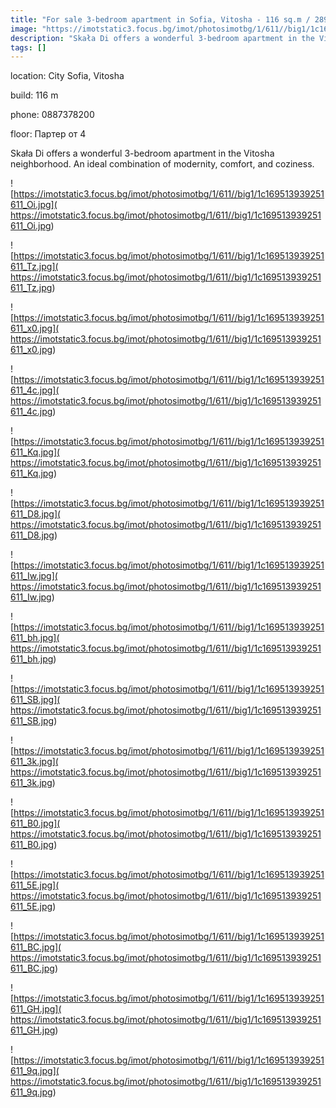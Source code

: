 ```yaml
---
title: "For sale 3-bedroom apartment in Sofia, Vitosha - 116 sq.m / 289000 EUR :: imot.bg Ad"
image: "https://imotstatic3.focus.bg/imot/photosimotbg/1/611//big1/1c169513939251611_Lw.jpg"
description: "Skała Di offers a wonderful 3-bedroom apartment in the Vitosha neighborhood. An ideal combination of modernity, comfort, and coziness."
tags: []
---
```


location: City Sofia, Vitosha

build: 116 m

phone: 0887378200

floor: Партер от 4

Skała Di offers a wonderful 3-bedroom apartment in the Vitosha neighborhood. An ideal combination of modernity, comfort, and coziness.


![https://imotstatic3.focus.bg/imot/photosimotbg/1/611//big1/1c169513939251611_Oi.jpg]( https://imotstatic3.focus.bg/imot/photosimotbg/1/611//big1/1c169513939251611_Oi.jpg)


![https://imotstatic3.focus.bg/imot/photosimotbg/1/611//big1/1c169513939251611_Tz.jpg]( https://imotstatic3.focus.bg/imot/photosimotbg/1/611//big1/1c169513939251611_Tz.jpg)


![https://imotstatic3.focus.bg/imot/photosimotbg/1/611//big1/1c169513939251611_x0.jpg]( https://imotstatic3.focus.bg/imot/photosimotbg/1/611//big1/1c169513939251611_x0.jpg)


![https://imotstatic3.focus.bg/imot/photosimotbg/1/611//big1/1c169513939251611_4c.jpg]( https://imotstatic3.focus.bg/imot/photosimotbg/1/611//big1/1c169513939251611_4c.jpg)


![https://imotstatic3.focus.bg/imot/photosimotbg/1/611//big1/1c169513939251611_Kq.jpg]( https://imotstatic3.focus.bg/imot/photosimotbg/1/611//big1/1c169513939251611_Kq.jpg)


![https://imotstatic3.focus.bg/imot/photosimotbg/1/611//big1/1c169513939251611_D8.jpg]( https://imotstatic3.focus.bg/imot/photosimotbg/1/611//big1/1c169513939251611_D8.jpg)


![https://imotstatic3.focus.bg/imot/photosimotbg/1/611//big1/1c169513939251611_Iw.jpg]( https://imotstatic3.focus.bg/imot/photosimotbg/1/611//big1/1c169513939251611_Iw.jpg)


![https://imotstatic3.focus.bg/imot/photosimotbg/1/611//big1/1c169513939251611_bh.jpg]( https://imotstatic3.focus.bg/imot/photosimotbg/1/611//big1/1c169513939251611_bh.jpg)


![https://imotstatic3.focus.bg/imot/photosimotbg/1/611//big1/1c169513939251611_SB.jpg]( https://imotstatic3.focus.bg/imot/photosimotbg/1/611//big1/1c169513939251611_SB.jpg)


![https://imotstatic3.focus.bg/imot/photosimotbg/1/611//big1/1c169513939251611_3k.jpg]( https://imotstatic3.focus.bg/imot/photosimotbg/1/611//big1/1c169513939251611_3k.jpg)


![https://imotstatic3.focus.bg/imot/photosimotbg/1/611//big1/1c169513939251611_B0.jpg]( https://imotstatic3.focus.bg/imot/photosimotbg/1/611//big1/1c169513939251611_B0.jpg)


![https://imotstatic3.focus.bg/imot/photosimotbg/1/611//big1/1c169513939251611_5E.jpg]( https://imotstatic3.focus.bg/imot/photosimotbg/1/611//big1/1c169513939251611_5E.jpg)


![https://imotstatic3.focus.bg/imot/photosimotbg/1/611//big1/1c169513939251611_BC.jpg]( https://imotstatic3.focus.bg/imot/photosimotbg/1/611//big1/1c169513939251611_BC.jpg)


![https://imotstatic3.focus.bg/imot/photosimotbg/1/611//big1/1c169513939251611_GH.jpg]( https://imotstatic3.focus.bg/imot/photosimotbg/1/611//big1/1c169513939251611_GH.jpg)


![https://imotstatic3.focus.bg/imot/photosimotbg/1/611//big1/1c169513939251611_9q.jpg]( https://imotstatic3.focus.bg/imot/photosimotbg/1/611//big1/1c169513939251611_9q.jpg)


